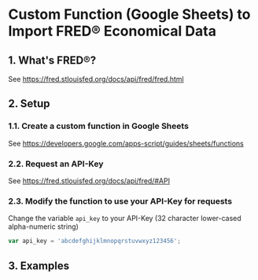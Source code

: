 # Custom Function (Google Sheets) to Import FRED® Economical Data
## 1. What's FRED®?
See https://fred.stlouisfed.org/docs/api/fred/fred.html

## 2. Setup
### 1.1. Create a custom function in Google Sheets
See https://developers.google.com/apps-script/guides/sheets/functions

### 2.2. Request an API-Key
See https://fred.stlouisfed.org/docs/api/fred/#API

### 2.3. Modify the function to use your API-Key for requests
Change the variable `api_key` to your API-Key (32 character lower-cased alpha-numeric string)

```javascript
var api_key = 'abcdefghijklmnopqrstuvwxyz123456';
```

## 3. Examples
